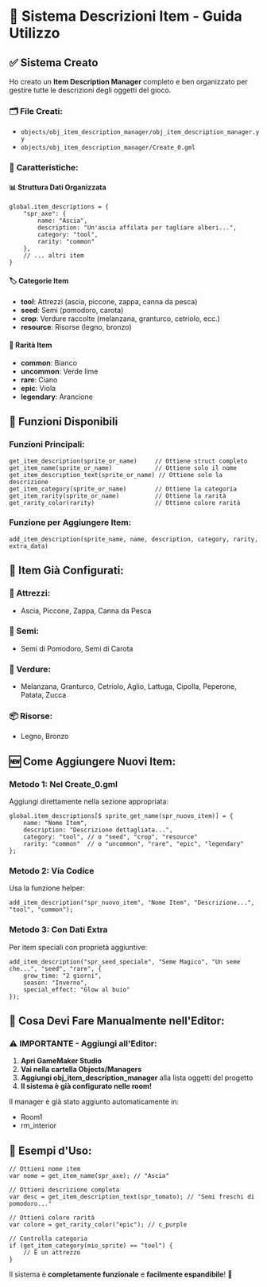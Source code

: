 # 📖 Sistema Descrizioni Item - Guida Utilizzo

## ✅ Sistema Creato

Ho creato un **Item Description Manager** completo e ben organizzato per gestire tutte le descrizioni degli oggetti del gioco.

### 🗂️ **File Creati:**
- `objects/obj_item_description_manager/obj_item_description_manager.yy`
- `objects/obj_item_description_manager/Create_0.gml`

### 🎯 **Caratteristiche:**

#### **📊 Struttura Dati Organizzata**
```gml
global.item_descriptions = {
    "spr_axe": {
        name: "Ascia",
        description: "Un'ascia affilata per tagliare alberi...",
        category: "tool",
        rarity: "common"
    },
    // ... altri item
}
```

#### **🏷️ Categorie Item**
- **tool**: Attrezzi (ascia, piccone, zappa, canna da pesca)
- **seed**: Semi (pomodoro, carota)
- **crop**: Verdure raccolte (melanzana, granturco, cetriolo, ecc.)
- **resource**: Risorse (legno, bronzo)

#### **💎 Rarità Item**
- **common**: Bianco
- **uncommon**: Verde lime
- **rare**: Ciano
- **epic**: Viola
- **legendary**: Arancione

## 🔧 **Funzioni Disponibili**

### **Funzioni Principali:**
```gml
get_item_description(sprite_or_name)     // Ottiene struct completo
get_item_name(sprite_or_name)            // Ottiene solo il nome
get_item_description_text(sprite_or_name) // Ottiene solo la descrizione
get_item_category(sprite_or_name)        // Ottiene la categoria
get_item_rarity(sprite_or_name)          // Ottiene la rarità
get_rarity_color(rarity)                 // Ottiene colore rarità
```

### **Funzione per Aggiungere Item:**
```gml
add_item_description(sprite_name, name, description, category, rarity, extra_data)
```

## 📝 **Item Già Configurati:**

### **🔨 Attrezzi:**
- Ascia, Piccone, Zappa, Canna da Pesca

### **🌱 Semi:**
- Semi di Pomodoro, Semi di Carota

### **🥕 Verdure:**
- Melanzana, Granturco, Cetriolo, Aglio, Lattuga, Cipolla, Peperone, Patata, Zucca

### **📦 Risorse:**
- Legno, Bronzo

## 🆕 **Come Aggiungere Nuovi Item:**

### **Metodo 1: Nel Create_0.gml**
Aggiungi direttamente nella sezione appropriata:
```gml
global.item_descriptions[$ sprite_get_name(spr_nuovo_item)] = {
    name: "Nome Item",
    description: "Descrizione dettagliata...",
    category: "tool", // o "seed", "crop", "resource"
    rarity: "common"  // o "uncommon", "rare", "epic", "legendary"
};
```

### **Metodo 2: Via Codice**
Usa la funzione helper:
```gml
add_item_description("spr_nuovo_item", "Nome Item", "Descrizione...", "tool", "common");
```

### **Metodo 3: Con Dati Extra**
Per item speciali con proprietà aggiuntive:
```gml
add_item_description("spr_seed_speciale", "Seme Magico", "Un seme che...", "seed", "rare", {
    grow_time: "2 giorni",
    season: "Inverno",
    special_effect: "Glow al buio"
});
```

## 🎨 **Cosa Devi Fare Manualmente nell'Editor:**

### **⚠️ IMPORTANTE - Aggiungi all'Editor:**
1. **Apri GameMaker Studio**
2. **Vai nella cartella Objects/Managers**
3. **Aggiungi obj_item_description_manager** alla lista oggetti del progetto
4. **Il sistema è già configurato nelle room!**

Il manager è già stato aggiunto automaticamente in:
- Room1
- rm_interior

## 🚀 **Esempi d'Uso:**

```gml
// Ottieni nome item
var nome = get_item_name(spr_axe); // "Ascia"

// Ottieni descrizione completa
var desc = get_item_description_text(spr_tomato); // "Semi freschi di pomodoro..."

// Ottieni colore rarità
var colore = get_rarity_color("epic"); // c_purple

// Controlla categoria
if (get_item_category(mio_sprite) == "tool") {
    // È un attrezzo
}
```

Il sistema è **completamente funzionale** e **facilmente espandibile**! 🎉